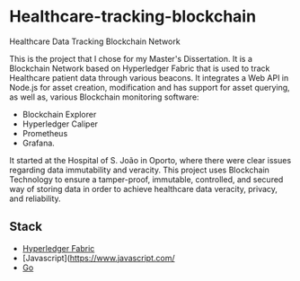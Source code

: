 # Healthcare-tracking-blockchain
Healthcare Data Tracking Blockchain Network

This is the project that I chose for my Master's Dissertation. 
It is a Blockchain Network based on Hyperledger Fabric that is used to track Healthcare patient data through various beacons. 
It integrates a Web API in Node.js for asset creation, modification and has support for asset querying, as well as, various Blockchain monitoring software: 

- Blockchain Explorer
- Hyperledger Caliper
- Prometheus
- Grafana.

It started at the Hospital of S. João in Oporto, where there were clear issues regarding data immutability and veracity. 
This project uses Blockchain Technology to ensure a tamper-proof, immutable, controlled, and secured way of storing data in order to achieve healthcare data veracity, privacy, and reliability.


## Stack

- [Hyperledger Fabric](https://www.hyperledger.org/) 
- [Javascript](https://www.javascript.com/ 
- [Go](https://go.dev/) 
